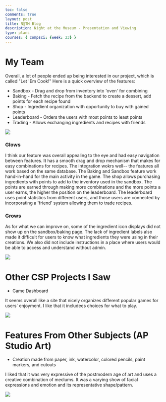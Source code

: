 ```yaml
---
toc: false
comments: true
layout: post
title: N@TM Blog
description: Night at the Museum - Presentation and Viewing
type: plans
courses: { compsci: {week: 23} }
---
```


# My Team

Overall, a lot of people ended up being interested in our project, which is called "Let 'Em Cook!"
Here is a quick overview of the features:
- Sandbox - Drag and drop from inventory into 'oven' for combining
- Baking - Fetch the recipe from the backend to create a dessert, add points for each recipe found
- Shop - Ingredient organization with opportunity to buy with gained points
- Leaderboard - Orders the users with most points to least points
- Trading - Allows exchanging ingredients and recipes with friends

<img src = "https://cdn.discordapp.com/attachments/796087225535168512/1211051525833494579/picture.png?ex=65eccaa0&is=65da55a0&hm=9fc976538b18dfc2e9a2079a775b1d3e080d87df29b7222ee4ea1ca42d98e629&">

### Glows
I think our feature was overall appealing to the eye and had easy navigation between features. It has a smooth drag and drop mechanism that makes for easy combinations for recipes. The integration wokrs well-- the features all work based on the same database. The Baking and Sandbox feature work hand-in-hand for the main activity in the game. The shop allows purchasing ingredients with points to add to the inventory used in the sandbox. The points are earned through making more combinations and the more points a user earns, the higher the position on the leaderboard. The leaderboard uses point statistics from different users, and those users are connected by incorporating a 'friend' system allowing them to trade recipes.

### Grows
As for what we can improve on, some of the ingredient icon displays did not show up on the sandbox/baking page. The lack of ingredient labels also made it difficult for users to know what ingredients they were using in their creations. We also did not include instructions in a place where users would be able to access and understand without admin.

<img src="https://cdn.discordapp.com/attachments/796087225535168512/1211066544180690994/20240215_193505.jpg?ex=65ecd89c&is=65da639c&hm=4d9d19400dd77deee4397250e66d198a43e0ff87ab53686c094064c7f0cfe105&">

# Other CSP Projects I Saw

- Game Dashboard

It seems overall like a site that nicely organizes different popular games for users' enjoyment. I like that it includees choices for what to play.

<img src="https://cdn.discordapp.com/attachments/796087225535168512/1211080362743308318/20240224_144013.jpg?ex=65ece57b&is=65da707b&hm=019ff48ff5d7cd64ad744b9d4f4113e605ebde7e692ccd288bc6d40e28b51bfd&">

# Features From Other Subjects (AP Studio Art)

- Creation made from paper, ink, watercolor, colored pencils, paint markers, and cutouts

I liked that it was very expressive of the postmodern age of art and uses a creative combination of mediums. It was a varying show of facial expressions and emotion and its representative shape/pattern.

<img src="https://cdn.discordapp.com/attachments/749752712937078874/1210313005426810940/20240123_0952503.jpg?ex=65ea1ad3&is=65d7a5d3&hm=fda98d02bcd643efbcabc1333586b1bbd6ecd7ac0b012a7abc18bedd873534dd&">